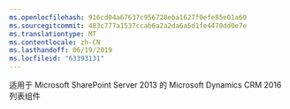 ```yaml
---
ms.openlocfilehash: 916cd04a67637c956728eba1627f0efe85e01a60
ms.sourcegitcommit: 483c777a1537ccab6a2a2da6a5d1fe4470dd0e7e
ms.translationtype: MT
ms.contentlocale: zh-CN
ms.lasthandoff: 06/19/2019
ms.locfileid: "63393131"
---
```

适用于 Microsoft SharePoint Server 2013 的 Microsoft Dynamics CRM 2016 列表组件
